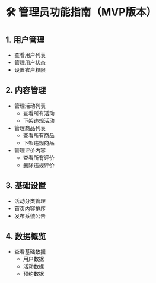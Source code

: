 # 🛠 管理员功能指南（MVP版本）

## 1. 用户管理
- 查看用户列表
- 管理用户状态
- 设置农户权限

## 2. 内容管理
- 管理活动列表
  - 查看所有活动
  - 下架违规活动
- 管理商品列表
  - 查看所有商品
  - 下架违规商品
- 管理评价内容
  - 查看所有评价
  - 删除违规评价

## 3. 基础设置
- 活动分类管理
- 首页内容排序
- 发布系统公告

## 4. 数据概览
- 查看基础数据
  - 用户数据
  - 活动数据
  - 预约数据
